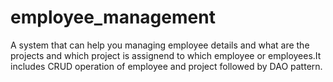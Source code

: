 # employee_management
A system that can help you managing employee details and what are the projects and which project is assignend to which employee or employees.It includes CRUD operation of employee and project followed by DAO pattern.
